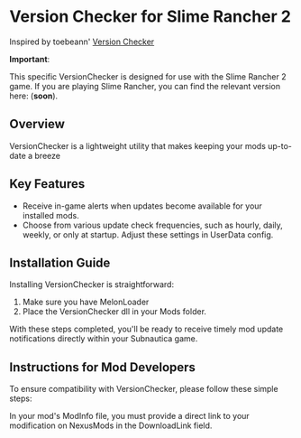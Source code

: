 # Version Checker for Slime Rancher 2

Inspired by toebeann' [Version Checker](https://www.nexusmods.com/subnautica/mods/467)



**Important**: 

This specific VersionChecker is designed for use with the Slime Rancher 2 game. If you are playing Slime Rancher, you can find the relevant version here: (**soon**).

## Overview

VersionChecker is a lightweight utility that makes keeping your mods up-to-date a breeze

## Key Features

- Receive in-game alerts when updates become available for your installed mods.
- Choose from various update check frequencies, such as hourly, daily, weekly, or only at startup. Adjust these settings in UserData config.

## Installation Guide

Installing VersionChecker is straightforward:

1. Make sure you have MelonLoader
2. Place the VersionChecker dll in your Mods folder.

With these steps completed, you'll be ready to receive timely mod update notifications directly within your Subnautica game.

## Instructions for Mod Developers

To ensure compatibility with VersionChecker, please follow these simple steps:

In your mod's ModInfo file, you must provide a direct link to your modification on NexusMods in the DownloadLink field.

